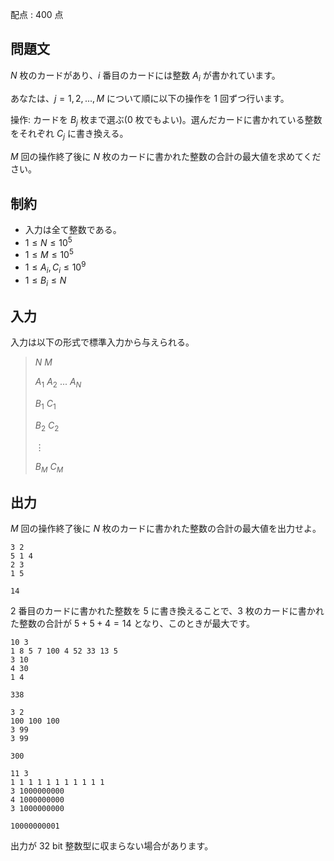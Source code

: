 配点 : $400$ 点

## 問題文

$N$ 枚のカードがあり、$i$ 番目のカードには整数 $A_i$ が書かれています。

あなたは、$j = 1, 2, ..., M$ について順に以下の操作を $1$ 回ずつ行います。

操作: カードを $B_j$ 枚まで選ぶ($0$ 枚でもよい)。選んだカードに書かれている整数をそれぞれ $C_j$ に書き換える。

$M$ 回の操作終了後に $N$ 枚のカードに書かれた整数の合計の最大値を求めてください。

## 制約

- 入力は全て整数である。
- $1 \leq N \leq 10^5$
- $1 \leq M \leq 10^5$
- $1 \leq A_i, C_i \leq 10^9$
- $1 \leq B_i \leq N$

## 入力

入力は以下の形式で標準入力から与えられる。

> $N$ $M$
> 
> $A_1$ $A_2$ $...$ $A_N$
> 
> $B_1$ $C_1$
> 
> $B_2$ $C_2$
> 
> $\vdots$
> 
> $B_M$ $C_M$

## 出力

$M$ 回の操作終了後に $N$ 枚のカードに書かれた整数の合計の最大値を出力せよ。

```input1
3 2
5 1 4
2 3
1 5
```

```output1
14
```

$2$ 番目のカードに書かれた整数を $5$ に書き換えることで、$3$ 枚のカードに書かれた整数の合計が $5 + 5 + 4 = 14$ となり、このときが最大です。

```input2
10 3
1 8 5 7 100 4 52 33 13 5
3 10
4 30
1 4
```

```output2
338
```

```input3
3 2
100 100 100
3 99
3 99
```

```output3
300
```

```input4
11 3
1 1 1 1 1 1 1 1 1 1 1
3 1000000000
4 1000000000
3 1000000000
```

```output4
10000000001
```

出力が $32$ bit 整数型に収まらない場合があります。